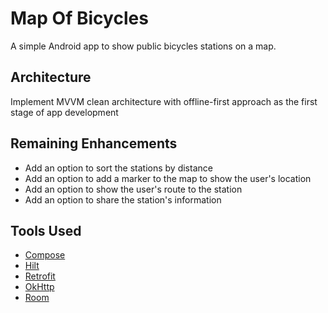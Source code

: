 # Map Of Bicycles

A simple Android app to show public bicycles stations on a map.

## Architecture

Implement MVVM clean architecture with offline-first approach as the first stage of app development

## Remaining Enhancements

- Add an option to sort the stations by distance
- Add an option to add a marker to the map to show the user's location
- Add an option to show the user's route to the station
- Add an option to share the station's information


## Tools Used

- [Compose](https://developer.android.com/jetpack/compose)
- [Hilt](https://dagger.dev/hilt/)
- [Retrofit](https://square.github.io/retrofit/)
- [OkHttp](https://square.github.io/okhttp/)
- [Room](https://developer.android.com/jetpack/android-room)